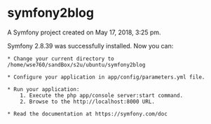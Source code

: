 symfony2blog
============

A Symfony project created on May 17, 2018, 3:25 pm.

Symfony 2.8.39 was successfully installed. Now you can:

    * Change your current directory to /home/wse760/sandBox/s2u/ubuntu/symfony2blog

    * Configure your application in app/config/parameters.yml file.

    * Run your application:
        1. Execute the php app/console server:start command.
        2. Browse to the http://localhost:8000 URL.

    * Read the documentation at https://symfony.com/doc
